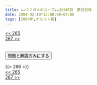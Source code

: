 ```yaml
---
title: ★★ウミガメのスープ★★266杯目　夢日記味
date: 2004-02-10T12:00:00+09:00
tags: [2004年,オカルト板]
---
```

<div class="th_left"><a href="../265"><< 265</a></div>
<div class="th_right"><a href="../267">267 >></a></div>
<br><br>
<script src="../../js/cupsoup.js"></script>
<form>
<input type="button" value="問題と解説のみにする" onClick="toggleCupsoup()">
</form>
{{< 266 >}}
<div class="th_left"><a href="../265"><< 265</a></div>
<div class="th_right"><a href="../267">267 >></a></div>